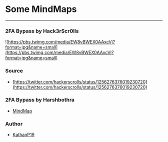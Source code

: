 # Some MindMaps
---
### 2FA Bypass by Hack3rScr0lls
![https://pbs.twimg.com/media/EW8vBWEX0AAxcVj?format=jpg&name=small](https://pbs.twimg.com/media/EW8vBWEX0AAxcVj?format=jpg&name=small)

### Source
* [https://twitter.com/hackerscrolls/status/1256276376019230720](https://twitter.com/hackerscrolls/status/1256276376019230720)

### 2FA Bypass by Harshbothra 
* [MindMap](https://www.mindmeister.com/1736437018?t=SEeZOmvt01)

### Author
* [KathanP19](https://twitter.com/KathanP19)
